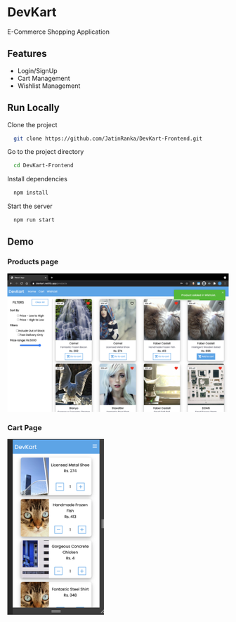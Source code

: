 # DevKart

E-Commerce Shopping Application

## Features

-   Login/SignUp
-   Cart Management
-   Wishlist Management

## Run Locally

Clone the project

```bash
  git clone https://github.com/JatinRanka/DevKart-Frontend.git
```

Go to the project directory

```bash
  cd DevKart-Frontend
```

Install dependencies

```bash
  npm install
```

Start the server

```bash
  npm run start
```

## Demo

### Products page

![Image 1](demo-images/image-1.png)

### Cart Page

<img src="./demo-images/image-2.png" width="220" height="400" alt="cart Page"/>
